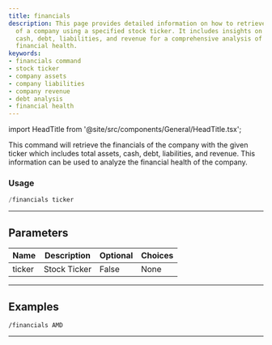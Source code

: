 ```yaml
---
title: financials
description: This page provides detailed information on how to retrieve the financials
  of a company using a specified stock ticker. It includes insights on total assets,
  cash, debt, liabilities, and revenue for a comprehensive analysis of a company's
  financial health.
keywords:
- financials command
- stock ticker
- company assets
- company liabilities
- company revenue
- debt analysis
- financial health
---
```


import HeadTitle from '@site/src/components/General/HeadTitle.tsx';

<HeadTitle title="financials - Duediligence - Telegram - Reference | OpenBB Bot Docs" />

This command will retrieve the financials of the company with the given ticker which includes total assets, cash, debt, liabilities, and revenue. This information can be used to analyze the financial health of the company.

### Usage

```python wordwrap
/financials ticker
```

---

## Parameters

| Name | Description | Optional | Choices |
| ---- | ----------- | -------- | ------- |
| ticker | Stock Ticker | False | None |


---

## Examples

```
/financials AMD
```

---
